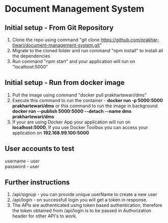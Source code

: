 # Document Management System

## Initial setup - From Git Repository
1. Clone the repo using command "git clone https://github.com/prakhar-tiwari/document-management-system.git"
2. Migrate to the cloned folder and run command "npm install" to install all the dependencies
3. Run command "npm start" and your application will run on "localhost:5000"

## Initial setup - Run from docker image
1. Pull the image using command "docker pull prakhartewari/dms"
2. Execute this command to run the container  - **docker run -p 5000:5000 prakhartewari/dms** or this command to run the image in background **docker run --publish 5000:5000 --detach --name dms prakhartewari/dms**
3. If your are using Docker App your application will run on **localhost:5000**, If you use Docker Toolbox you can access your application on **192.168.99.100:5000**

## User accounts to test
username - user <br />
password - user <br />

## Further instructions
1. /api/signup - you can provide unique userName to create a new user
2. /api/login - on successfull login you will get a token in response.
3. The APIs are authenticated using token based authentication, therefore the token obtained from /api/login is to be passed in Authorization header for other API's to work.
